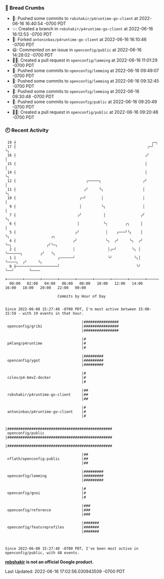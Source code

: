 ### 🍞 Bread Crumbs

 * 🚢: Pushed some commits to `robshakir/p4runtime-go-client` at 2022-06-16 16:40:54 -0700 PDT
 * 💥: Created a branch in `robshakir/p4runtime-go-client` at 2022-06-16 16:12:53 -0700 PDT
 * 🍴: Forked `antoninbas/p4runtime-go-client` at 2022-06-16 16:10:46 -0700 PDT
 * 😃: Commented on an issue in `openconfig/public` at 2022-06-16 14:28:02 -0700 PDT
 * ✍🏼: Created a pull request in `openconfig/lemming` at 2022-06-16 11:01:29 -0700 PDT
 * 🚢: Pushed some commits to `openconfig/lemming` at 2022-06-16 09:49:07 -0700 PDT
 * 🚢: Pushed some commits to `openconfig/lemming` at 2022-06-16 09:32:45 -0700 PDT
 * 🚢: Pushed some commits to `openconfig/lemming` at 2022-06-16 09:30:48 -0700 PDT
 * 🚢: Pushed some commits to `openconfig/public` at 2022-06-16 09:20:49 -0700 PDT
 * ✍🏼: Created a pull request in `openconfig/public` at 2022-06-16 09:20:48 -0700 PDT

### 🕘 Recent Activity
```
 19 ┼                                                              ╭─╮
 17 ┤                                                            ╭─╯ ╰╮
 16 ┤                                                           ╭╯    │
 15 ┤                                                           │     │
 14 ┤                                                           │     ╰╮
 12 ┤                                ╭─────╮                   ╭╯      │
 11 ┤                               ╭╯     ╰╮                  │       ╰╮
 10 ┤                             ╭─╯       │                  │        │
  9 ┤                             │         ╰╮                 │        │
  7 ┤                            ╭╯          │                ╭╯        ╰╮
  6 ┤                            │           ╰╮        ╭╮     │          │
  5 ┤                           ╭╯            │    ╭───╯╰╮    │          ╰╮                   ╭╮
  4 ┤                          ╭╯             ╰╮  ╭╯     ╰╮  ╭╯           ╰─╮                ╭╯╰─╮
  2 ┤                          │               │╭─╯       ╰╮ │              ╰──────╮        ╭╯   ╰╮
  1 ┤                   ╭──────╯               ╰╯          ╰╮│                     ╰────╮  ╭╯     ╰╮
  0 ┼───────────────────╯                                   ╰╯                          ╰──╯       ╰────
    +───────+───────+───────+───────+───────+───────+───────+───────+───────+───────+───────+───────+────
  00:00   02:00   04:00   06:00   08:00   10:00   12:00   14:00   16:00   18:00   20:00   22:00   00:00   

						Commits by Hour of Day


Since 2022-06-08 15:27:48 -0700 PDT, I'm most active between 15:00-15:59 - with 19 events in that hour.

```



```
                                   |################
 openconfig/gribi                  |################
                                   |################

                                   |#
 p4lang/p4runtime                  |#
                                   |#

                                   |#########
 openconfig/ygot                   |#########
                                   |#########

                                   |#
 cslev/p4-bmv2-docker              |#
                                   |#

                                   |##
 robshakir/p4runtime-go-client     |##
                                   |##

                                   |#
 antoninbas/p4runtime-go-client    |#
                                   |#

                                   |################################################
 openconfig/public                 |################################################
                                   |################################################

                                   |##
 nflath/openconfig-public          |##
                                   |##

                                   |#########
 openconfig/lemming                |#########
                                   |#########

                                   |#
 openconfig/gnoi                   |#
                                   |#

                                   |###
 openconfig/reference              |###
                                   |###

                                   |#######
 openconfig/featureprofiles        |#######
                                   |#######



Since 2022-06-08 15:27:48 -0700 PDT, I've been most active in openconfig/public, with 48 events.

```
**[robshakir](mailto:robjs@google.com) is not an official Google product.**  


Last Updated: 2022-06-16 17:02:56.030943509 -0700 PDT
